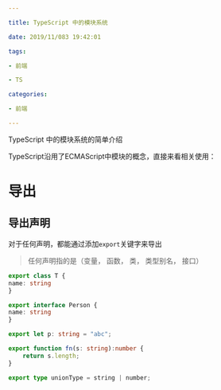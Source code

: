 ```yaml
---

title: TypeScript 中的模块系统

date: 2019/11/083 19:42:01

tags: 

- 前端

- TS

categories: 

- 前端

---
```


TypeScript 中的模块系统的简单介绍

<!--more-->

TypeScript沿用了ECMAScript中模块的概念，直接来看相关使用：

# 导出

## 导出声明

对于任何声明，都能通过添加`export`关键字来导出
> 任何声明指的是（变量， 函数， 类， 类型别名， 接口）

```typescript
export class T {
name: string
}

export interface Person {
name: string
}

export let p: string = "abc";

export function fn(s: string):number {
    return s.length;
}

export type unionType = string | number;
```
